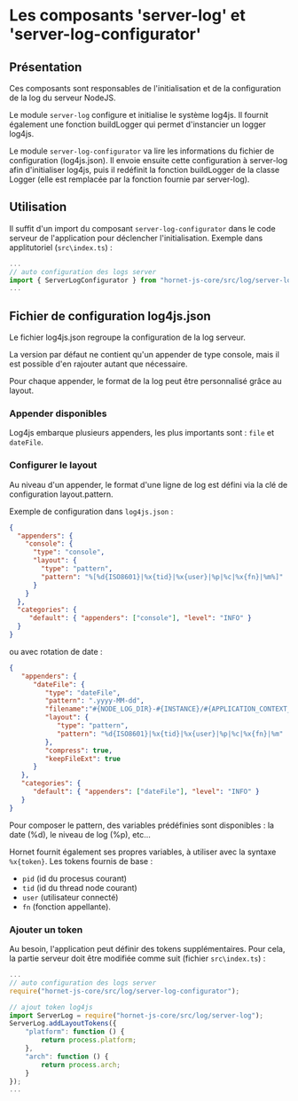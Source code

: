# Les composants 'server-log' et 'server-log-configurator'

## Présentation

Ces composants sont responsables de l'initialisation et de la configuration de la log du serveur NodeJS.

Le module `server-log` configure et initialise le système log4js. Il fournit également une fonction buildLogger qui permet d'instancier un logger log4js.

Le module `server-log-configurator` va lire les informations du fichier de configuration (log4js.json). Il envoie ensuite cette configuration à server-log afin d'initialiser log4js, puis il redéfinit la fonction buildLogger de la classe Logger (elle est remplacée par la fonction fournie par server-log).


## Utilisation

Il suffit d'un import du composant `server-log-configurator` dans le code serveur de l'application pour déclencher l'initialisation. Exemple dans applitutoriel (`src\index.ts`) :

```javascript
...
// auto configuration des logs server
import { ServerLogConfigurator } from "hornet-js-core/src/log/server-log-configurator";
...
```

## Fichier de configuration log4js.json

Le fichier log4js.json regroupe la configuration de la log serveur.

La version par défaut ne contient qu'un appender de type console, mais il est possible d'en rajouter autant que nécessaire.

Pour chaque appender, le format de la log peut être personnalisé grâce au layout. 

### Appender disponibles

Log4js embarque plusieurs appenders, les plus importants sont : `file` et `dateFile`.


### Configurer le layout

Au niveau d'un appender, le format d'une ligne de log est défini via la clé de configuration layout.pattern.

Exemple de configuration dans `log4js.json` :

```json
{
  "appenders": {
    "console": {
      "type": "console",
      "layout": {
        "type": "pattern",
        "pattern": "%[%d{ISO8601}|%x{tid}|%x{user}|%p|%c|%x{fn}|%m%]"
      }
    }
  },
  "categories": {
     "default": { "appenders": ["console"], "level": "INFO" }
  }
}
```
ou avec rotation de date :

```json
{
   "appenders": {
      "dateFile": {
         "type": "dateFile",
         "pattern": ".yyyy-MM-dd",
         "filename":"#{NODE_LOG_DIR}-#{INSTANCE}/#{APPLICATION_CONTEXT_ROOT}/#{APPLICATION_CONTEXT_ROOT}.log",
         "layout": {
            "type": "pattern",
            "pattern": "%d{ISO8601}|%x{tid}|%x{user}|%p|%c|%x{fn}|%m"
         },
         "compress": true,
         "keepFileExt": true
      }
   },
   "categories": {
      "default": { "appenders": ["dateFile"], "level": "INFO" }
   }
}
```

Pour composer le pattern, des variables prédéfinies sont disponibles : la date (%d), le niveau de log (%p), etc...

Hornet fournit également ses propres variables, à utiliser avec la syntaxe `%x{token}`. Les tokens fournis de base : 

* `pid` (id du procesus courant)
* `tid` (id du thread node courant)
* `user` (utilisateur connecté)
* `fn` (fonction appellante).

### Ajouter un token

Au besoin, l'application peut définir des tokens supplémentaires. Pour cela, la partie serveur doit être modifiée comme suit (fichier `src\index.ts`) :

```javascript
...
// auto configuration des logs server
require("hornet-js-core/src/log/server-log-configurator");

// ajout token log4js
import ServerLog = require("hornet-js-core/src/log/server-log");
ServerLog.addLayoutTokens({
    "platform": function () {
        return process.platform;
    },
    "arch": function () {
        return process.arch;
    }
});
...
```

